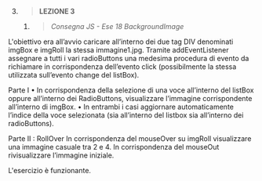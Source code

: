 3. > **LEZIONE 3**
     1. > *Consegna JS - Ese 18 BackgroundImage*
     
L'obiettivo era all’avvio caricare all’interno dei due tag DIV denominati imgBox e imgRoll la stessa immagine1.jpg.
Tramite addEventListener assegnare a tutti i vari radioButtons una medesima procedura di evento da richiamare in corrispondenza 
dell’evento click (possibilmente la stessa utilizzata sull’evento change del listBox).

Parte I
•	In corrispondenza della selezione di una voce all’interno del listBox oppure all’interno dei RadioButtons, visualizzare
l’immagine corrispondente all’interno di imgBox. 
•	In entrambi i casi aggiornare automaticamente l’indice della voce selezionata (sia all’interno del listbox sia all’interno dei
radioButtons).

Parte II : RollOver
In corrispondenza del mouseOver su imgRoll visualizzare una immagine casuale tra 2 e 4. 
In corrispondenza del mouseOut rivisualizzare l’immagine iniziale.

L'esercizio è funzionante.


